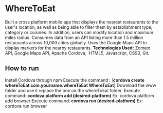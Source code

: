 # WhereToEat
Built a cross platform mobile app that displays the nearest restaurants to the user's location, as well as being able to filter them by establishment type, category or cuisines. In addition, users can modify location and maximum miles radius. Consumes data from an API listing more than 1.5 million restaurants across 10,000 cities globally. Uses the Google Maps API to display markers for the nearby restaurants. **Technologies Used:** Zomato API, Google Maps API, Apache Cordova,  HTML5, Javascript, CSS3, Git.

## How to run
Install Cordova through npm
Execute the command : [**cordova create whereToEat com.yourname.whereToEat WhereToEat**]
Download the www folder and use it replace the one on the whereToEat folder.
Execute command: **cordova platform add (desired-platform)**
Ex: cordova platform add browser
Execute command: **cordova run (desired-platform)**
Ex: cordova run browser
